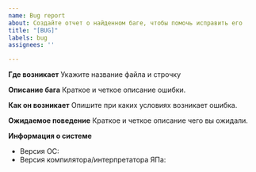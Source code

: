 ```yaml
---
name: Bug report
about: Создайте отчет о найденном баге, чтобы помочь исправить его
title: "[BUG]"
labels: bug
assignees: ''

---
```


**Где возникает**
Укажите название файла и строчку

**Описание бага**
Краткое и четкое описание ошибки.

**Как он возникает**
Опишите при каких условиях возникает ошибка.

**Ожидаемое поведение**
Краткое и четкое описание чего вы ожидали.

**Информация о системе**
- Версия ОС:
- Версия компилятора/интерпретатора ЯПа:
